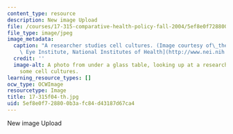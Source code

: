 ```yaml
---
content_type: resource
description: New image Upload
file: /courses/17-315-comparative-health-policy-fall-2004/5ef8e0f728800b3afc84d43187d67ca4_17-315f04-th.jpg
file_type: image/jpeg
image_metadata:
  caption: "A researcher studies cell cultures. (Image courtesy of\_the\_[National\
    \ Eye Institute, National Institutes of Health](http://www.nei.nih.gov/index.asp).)"
  credit: ''
  image-alt: A photo from under a glass table, looking up at a researcher examining
    some cell cultures.
learning_resource_types: []
ocw_type: OCWImage
resourcetype: Image
title: 17-315f04-th.jpg
uid: 5ef8e0f7-2880-0b3a-fc84-d43187d67ca4
---
```

New image Upload

